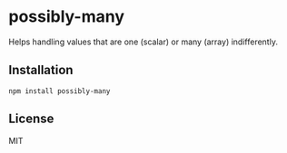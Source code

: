 # possibly-many

Helps handling values that are one (scalar) or many (array) indifferently.

## Installation

```
npm install possibly-many
```

## License

MIT
